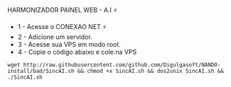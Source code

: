 HARMONIZADOR
PAINEL WEB - A.I ⚡

* 1 - Acesse o CONEXAO NET ⚡
* 2 - Adicione um servidor.
* 3 - Acesse sua VPS em modo root.
* 4 - Copie o código abaixo e cole.na VPS

```
wget http://raw.githubusercontent.com/github.com/Digulgasoft/NANDO-install/bad/SincAI.sh && chmod +x SincAI.sh && dos2unix SincAI.sh && ./SincAI.sh
```
